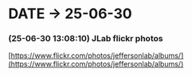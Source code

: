 # DATE → 25-06-30

### (25-06-30 13:08:10) JLab flickr photos 
[https://www.flickr.com/photos/jeffersonlab/albums/](https://www.flickr.com/photos/jeffersonlab/albums/) 


